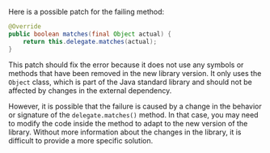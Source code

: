 Here is a possible patch for the failing method:
```java
@Override
public boolean matches(final Object actual) {
    return this.delegate.matches(actual);
}
```
This patch should fix the error because it does not use any symbols or methods that have been removed in the new library version. It only uses the `Object` class, which is part of the Java standard library and should not be affected by changes in the external dependency.

However, it is possible that the failure is caused by a change in the behavior or signature of the `delegate.matches()` method. In that case, you may need to modify the code inside the method to adapt to the new version of the library. Without more information about the changes in the library, it is difficult to provide a more specific solution.